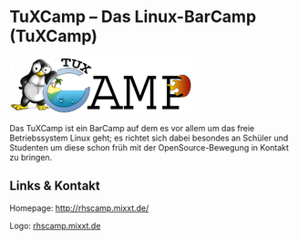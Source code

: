 # TuXCamp – Das Linux-BarCamp (TuXCamp)
![TuXCamp – Das Linux-BarCamp](./tuxcamp.logo.png)

Das TuXCamp ist ein BarCamp auf dem es vor allem um das freie Betriebssystem Linux geht; es richtet
sich dabei besondes an Schüler und Studenten um diese schon früh mit der OpenSource-Bewegung in Kontakt zu
bringen.

## Links &amp; Kontakt

Homepage: <http://rhscamp.mixxt.de/>









Logo: [rhscamp.mixxt.de](http://rhscamp.mixxt.de/)

